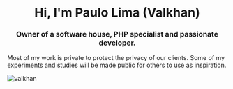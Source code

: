 <h1 align="center">Hi, I'm Paulo Lima (Valkhan)</h1>
<h3 align="center">Owner of a software house, PHP specialist and passionate developer.</h3>

<p>
  Most of my work is private to protect the privacy of our clients.
  Some of my experiments and studies will be made public for others to use as inspiration.
</p>

<p><img align="left" src="https://github-readme-stats.vercel.app/api/top-langs?username=valkhan&show_icons=true&locale=en&layout=compact" alt="valkhan" /></p>
